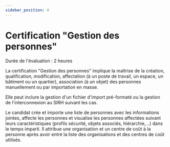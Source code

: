 ```yaml
---
sidebar_position: 4
---
```


# Certification "Gestion des personnes"

Durée de l'évaluation : 2 heures

La certification "Gestion des personnes" implique la maîtrise de la création, qualification, modification, affectation (à un poste de travail, un espace, un bâtiment ou un quartier), association (à un objet) des personnes manuellement ou par importation en masse.

Elle peut inclure la gestion d'un fichier d'import pré-formaté ou la gestion de l'interconnexion au SIRH suivant les cas.

Le candidat crée et importe une liste de personnes avec les informations jointes, affecte les personnes et visualise les personnes affectées suivant leurs caractéristiques (profils sécurité, objets associés, hiérarchie,...) dans le temps imparti.
Il attribue une organisation et un centre de coût à la personne après avoir entré la liste des organisations et des centres de coût utilisés.